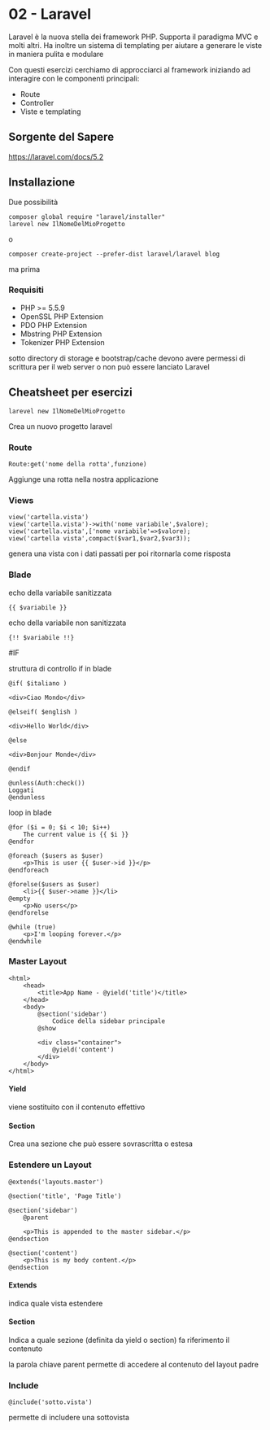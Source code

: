 # 02 - Laravel

Laravel è la nuova stella dei framework PHP. Supporta il paradigma MVC e molti altri. Ha inoltre un sistema di templating
per aiutare a generare le viste in maniera pulita e modulare

Con questi esercizi cerchiamo di approcciarci al framework iniziando ad interagire con le componenti principali:

- Route
- Controller
- Viste e templating

## Sorgente del Sapere

https://laravel.com/docs/5.2

## Installazione

Due possibilità 

    composer global require "laravel/installer"
    larevel new IlNomeDelMioProgetto
    
o

    composer create-project --prefer-dist laravel/laravel blog
    

ma prima

### Requisiti

- PHP >= 5.5.9
- OpenSSL PHP Extension
- PDO PHP Extension
- Mbstring PHP Extension
- Tokenizer PHP Extension

sotto directory di storage e bootstrap/cache devono avere permessi di scrittura per il web server o non può essere lanciato Laravel

## Cheatsheet per esercizi

    larevel new IlNomeDelMioProgetto
    
Crea un nuovo progetto laravel    
   
### Route
    
    Route:get('nome della rotta',funzione)
    
Aggiunge una rotta nella nostra applicazione

###  Views

    view('cartella.vista')
    view('cartella.vista')->with('nome variabile',$valore);
    view('cartella.vista',['nome variabile'=>$valore);
    view('cartella vista',compact($var1,$var2,$var3));
    
genera una vista con i dati passati per poi ritornarla come risposta

### Blade
    
echo della variabile sanitizzata

    {{ $variabile }}
    
echo della variabile non sanitizzata

    {!! $variabile !!}
    
#IF

struttura di controllo if in blade

    @if( $italiano )
    
    <div>Ciao Mondo</div>
    
    @elseif( $english )
    
    <div>Hello World</div>
    
    @else
    
    <div>Bonjour Monde</div>
    
    @endif
    
    @unless(Auth:check())
    Loggati
    @endunless
    
loop in blade    

    @for ($i = 0; $i < 10; $i++)
        The current value is {{ $i }}
    @endfor
    
    @foreach ($users as $user)
        <p>This is user {{ $user->id }}</p>
    @endforeach
    
    @forelse($users as $user)
        <li>{{ $user->name }}</li>
    @empty
        <p>No users</p>
    @endforelse
    
    @while (true)
        <p>I'm looping forever.</p>
    @endwhile
    
### Master Layout

    <html>
        <head>
            <title>App Name - @yield('title')</title>
        </head>
        <body>
            @section('sidebar')
                Codice della sidebar principale
            @show
    
            <div class="container">
                @yield('content')
            </div>
        </body>
    </html>
    
#### Yield

viene sostituito con il contenuto effettivo

#### Section

Crea una sezione che può essere sovrascritta o estesa

### Estendere un Layout


    @extends('layouts.master')
    
    @section('title', 'Page Title')
    
    @section('sidebar')
        @parent
    
        <p>This is appended to the master sidebar.</p>
    @endsection
    
    @section('content')
        <p>This is my body content.</p>
    @endsection
    
#### Extends

indica quale vista estendere

#### Section

Indica a quale sezione (definita da yield o section) fa riferimento il contenuto

la parola chiave parent permette di accedere al contenuto del layout padre

### Include

    @include('sotto.vista')
    
permette di includere una sottovista

